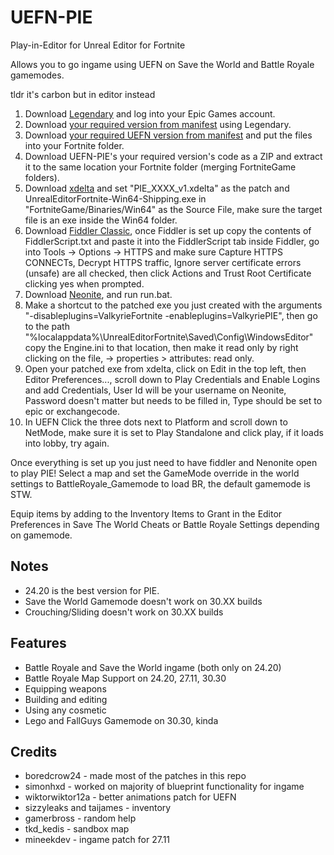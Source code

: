 # UEFN-PIE
 Play-in-Editor for Unreal Editor for Fortnite

Allows you to go ingame using UEFN on Save the World and Battle Royale gamemodes.

tldr it's carbon but in editor instead

1. Download [Legendary](https://github.com/derrod/legendary) and log into your Epic Games account.
2. Download [your required version from manifest](https://github.com/polynite/fn-releases/tree/master/manifests) using Legendary.
3. Download [your required UEFN version from manifest](https://github.com/Mast3rGamers/UEFN-releases/tree/main/archive) and put the files into your Fortnite folder.
4. Download UEFN-PIE's your required version's code as a ZIP and extract it to the same location your Fortnite folder (merging FortniteGame folders).
5. Download [xdelta](https://www.romhacking.net/download/utilities/598/) and set "PIE_XXXX_v1.xdelta" as the patch and UnrealEditorFortnite-Win64-Shipping.exe in "FortniteGame/Binaries/Win64" as the Source File, make sure the target file is an exe inside the Win64 folder.
6. Download [Fiddler Classic](https://www.telerik.com/download/fiddler), once Fiddler is set up copy the contents of FiddlerScript.txt and paste it into the FiddlerScript tab inside Fiddler, go into Tools -> Options -> HTTPS and make sure Capture HTTPS CONNECTs, Decrypt HTTPS traffic, Ignore server certificate errors (unsafe) are all checked, then click Actions and Trust Root Certificate clicking yes when prompted.
7. Download [Neonite](https://github.com/HybridFNBR/Neonite), and run run.bat.
8. Make a shortcut to the patched exe you just created with the arguments "-disableplugins=ValkyrieFortnite -enableplugins=ValkyriePIE", then go to the path "%localappdata%\UnrealEditorFortnite\Saved\Config\WindowsEditor\" copy the Engine.ini to that location, then make it read only by right clicking on the file, -> properties > attributes: read only.
9. Open your patched exe from xdelta, click on Edit in the top left, then Editor Preferences..., scroll down to Play Credentials and Enable Logins and add Credentials, User Id will be your username on Neonite, Password doesn't matter but needs to be filled in, Type should be set to epic or exchangecode.
10. In UEFN Click the three dots next to Platform and scroll down to NetMode, make sure it is set to Play Standalone and click play, if it loads into lobby, try again.

Once everything is set up you just need to have fiddler and Nenonite open to play PIE! Select a map and set the GameMode override in the world settings to BattleRoyale_Gamemode to load BR, the default gamemode is STW.

Equip items by adding to the Inventory Items to Grant in the Editor Preferences in Save The World Cheats or Battle Royale Settings depending on gamemode.

## Notes
- 24.20 is the best version for PIE.
- Save the World Gamemode doesn't work on 30.XX builds
- Crouching/Sliding doesn't work on 30.XX builds

## Features
- Battle Royale and Save the World ingame (both only on 24.20)
- Battle Royale Map Support on 24.20, 27.11, 30.30
- Equipping weapons
- Building and editing
- Using any cosmetic
- Lego and FallGuys Gamemode on 30.30, kinda

## Credits
- boredcrow24 - made most of the patches in this repo
- simonhxd - worked on majority of blueprint functionality for ingame
- wiktorwiktor12a - better animations patch for UEFN
- sizzyleaks and taijames - inventory
- gamerbross - random help
- tkd_kedis - sandbox map
- mineekdev - ingame patch for 27.11
